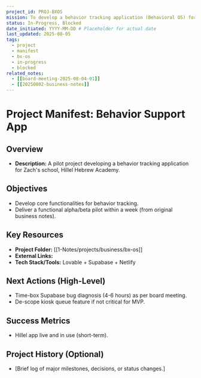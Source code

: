 ```yaml
---
project_id: PROJ-BXOS
mission: To develop a behavior tracking application (Behavioral OS) for Hillel Hebrew Academy.
status: In-Progress, Blocked
date_initiated: YYYY-MM-DD # Placeholder for actual date
last_updated: 2025-08-05
tags:
  - project
  - manifest
  - bx-os
  - in-progress
  - blocked
related_notes:
  - [[board-meeting-2025-08-04-01]]
  - [[20250802-business-notes]]
---
```

# Project Manifest: Behavior Support App

## Overview
*   **Description:** A pilot project developing a behavior tracking application for Zach's school, Hillel Hebrew Academy.

## Objectives
*   Develop core functionalities for behavior tracking.
*   Deliver a functional alpha/beta pilot within a week (from original business notes).

## Key Resources
*   **Project Folder:** [[1-Notes/projects/business/bx-os]]
*   **External Links:**
*   **Tech Stack/Tools:** Lovable + Supabase + Netlify

## Next Actions (High-Level)
*   Time-box Supabase bug diagnosis (4-6 hours) as per board meeting.
*   De-scope kiosk queue feature if not critical for MVP.

## Success Metrics
*   Hillel app live and in use (short-term).

## Project History (Optional)
*   [Brief log of major milestones, decisions, or status changes.]